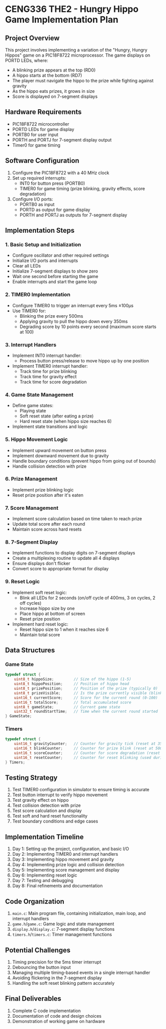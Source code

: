 # CENG336 THE2 - Hungry Hippo Game Implementation Plan

## Project Overview

This project involves implementing a variation of the "Hungry, Hungry Hippos" game on a PIC18F8722 microprocessor. The game displays on PORTD LEDs, where:

- A blinking prize appears at the top (RD0)
- A hippo starts at the bottom (RD7)
- The player must navigate the hippo to the prize while fighting against gravity
- As the hippo eats prizes, it grows in size
- Score is displayed on 7-segment displays

## Hardware Requirements

- PIC18F8722 microcontroller
- PORTD LEDs for game display
- PORTB0 for user input
- PORTH and PORTJ for 7-segment display output
- Timer0 for game timing

## Software Configuration

1. Configure the PIC18F8722 with a 40 MHz clock
2. Set up required interrupts:
   - INT0 for button press (PORTB0)
   - TIMER0 for game timing (prize blinking, gravity effects, score degradation)
3. Configure I/O ports:
   - PORTB0 as input
   - PORTD as output for game display
   - PORTH and PORTJ as outputs for 7-segment display

## Implementation Steps

### 1. Basic Setup and Initialization

- Configure oscillator and other required settings
- Initialize I/O ports and interrupts
- Clear all LEDs
- Initialize 7-segment displays to show zero
- Wait one second before starting the game
- Enable interrupts and start the game loop

### 2. TIMER0 Implementation

- Configure TIMER0 to trigger an interrupt every 5ms ±100μs
- Use TIMER0 for:
  - Blinking the prize every 500ms
  - Applying gravity to pull the hippo down every 350ms
  - Degrading score by 10 points every second (maximum score starts at 100)

### 3. Interrupt Handlers

- Implement INT0 interrupt handler:
  - Process button press/release to move hippo up by one position
- Implement TIMER0 interrupt handler:
  - Track time for prize blinking
  - Track time for gravity effect
  - Track time for score degradation

### 4. Game State Management

- Define game states:
  - Playing state
  - Soft reset state (after eating a prize)
  - Hard reset state (when hippo size reaches 6)
- Implement state transitions and logic

### 5. Hippo Movement Logic

- Implement upward movement on button press
- Implement downward movement due to gravity
- Handle boundary conditions (prevent hippo from going out of bounds)
- Handle collision detection with prize

### 6. Prize Management

- Implement prize blinking logic
- Reset prize position after it's eaten

### 7. Score Management

- Implement score calculation based on time taken to reach prize
- Update total score after each round
- Maintain score across hard resets

### 8. 7-Segment Display

- Implement functions to display digits on 7-segment displays
- Create a multiplexing routine to update all 4 displays
- Ensure displays don't flicker
- Convert score to appropriate format for display

### 9. Reset Logic

- Implement soft reset logic:
  - Blink all LEDs for 2 seconds (on/off cycle of 400ms, 3 on cycles, 2 off cycles)
  - Increase hippo size by one
  - Place hippo at bottom of screen
  - Reset prize position
- Implement hard reset logic:
  - Reset hippo size to 1 when it reaches size 6
  - Maintain total score

## Data Structures

### Game State

```c
typedef struct {
    uint8_t hippoSize;         // Size of the hippo (1-5)
    uint8_t hippoPosition;     // Position of hippo head
    uint8_t prizePosition;     // Position of the prize (typically 0)
    uint8_t prizeVisible;      // Is the prize currently visible (blinking state)
    uint16_t currentScore;     // Score for the current round (0-100)
    uint16_t totalScore;       // Total accumulated score
    uint8_t gameState;         // Current game state
    uint32_t roundStartTime;   // Time when the current round started
} GameState;
```

### Timers

```c
typedef struct {
    uint16_t gravityCounter;   // Counter for gravity tick (reset at 350ms)
    uint16_t blinkCounter;     // Counter for prize blink (reset at 500ms)
    uint16_t scoreCounter;     // Counter for score degradation (reset at 1000ms)
    uint16_t resetCounter;     // Counter for reset blinking (used during soft reset)
} Timers;
```

## Testing Strategy

1. Test TIMER0 configuration in simulator to ensure timing is accurate
2. Test button interrupt to verify hippo movement
3. Test gravity effect on hippo
4. Test collision detection with prize
5. Test score calculation and display
6. Test soft and hard reset functionality
7. Test boundary conditions and edge cases

## Implementation Timeline

1. Day 1: Setting up the project, configuration, and basic I/O
2. Day 2: Implementing TIMER0 and interrupt handlers
3. Day 3: Implementing hippo movement and gravity
4. Day 4: Implementing prize logic and collision detection
5. Day 5: Implementing score management and display
6. Day 6: Implementing reset logic
7. Day 7: Testing and debugging
8. Day 8: Final refinements and documentation

## Code Organization

1. `main.c`: Main program file, containing initialization, main loop, and interrupt handlers
2. `game.h`/`game.c`: Game logic and state management
3. `display.h`/`display.c`: 7-segment display functions
4. `timers.h`/`timers.c`: Timer management functions

## Potential Challenges

1. Timing precision for the 5ms timer interrupt
2. Debouncing the button input
3. Managing multiple timing-based events in a single interrupt handler
4. Avoiding flickering in the 7-segment display
5. Handling the soft reset blinking pattern accurately

## Final Deliverables

1. Complete C code implementation
2. Documentation of code and design choices
3. Demonstration of working game on hardware

